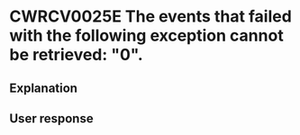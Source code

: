 # CWRCV0025E The events that failed with the following exception cannot be retrieved: "0".

## Explanation

## User response
